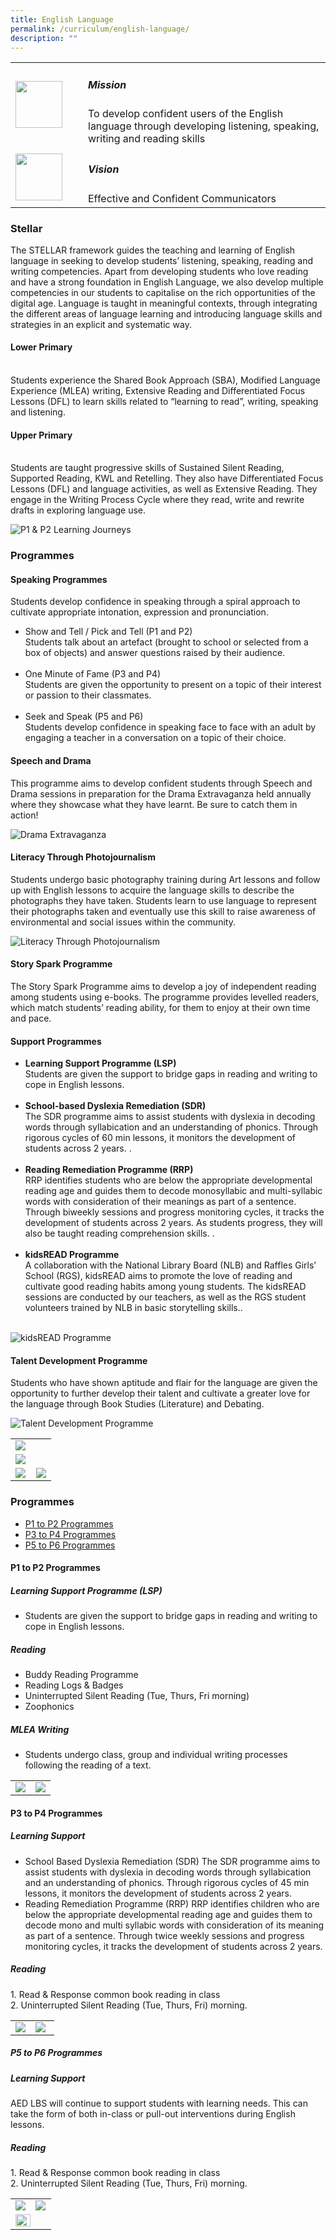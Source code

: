 ```yaml
---
title: English Language
permalink: /curriculum/english-language/
description: ""
---
```

<table>
	<tbody><tr>
		<td width="100px">
			<img src="/images/mission.jpg" style="height:75px; width:75px">
		</td>
		<td> 
			<h5>Mission</h5>
			To develop confident users of the English language through developing listening, speaking, writing and reading skills
		</td>
	</tr>
	<tr>
     <td>
		   <img src="/images/vision.png" style="height:75px; width:75px">
     </td>
     <td> 
			 <h5>Vision</h5>
	     Effective and Confident Communicators
       </td>
	</tr>
</tbody></table>

### Stellar

The STELLAR framework guides the teaching and learning of English language in seeking to develop students’ listening, speaking, reading and writing competencies. Apart from developing students who love reading and have a strong foundation in English Language, we also develop multiple competencies in our students to capitalise on the rich opportunities of the digital age. Language is taught in meaningful contexts, through integrating the different areas of language learning and introducing language skills and strategies in an explicit and systematic way. 

#### Lower Primary
<br>
Students experience the Shared Book Approach (SBA), Modified Language Experience (MLEA) writing, Extensive Reading and Differentiated Focus Lessons (DFL) to learn skills related to “learning to read”, writing, speaking and listening. 

#### Upper Primary
<br>
Students are taught progressive skills of Sustained Silent Reading, Supported Reading, KWL and Retelling. They also have Differentiated Focus Lessons (DFL) and language activities, as well as Extensive Reading. They engage in the Writing Process Cycle where they read, write and rewrite drafts in exploring language use.
<br>

![P1 &amp; P2 Learning Journeys](/images/Curriculum/English%20Language/p1%20&amp;%20p2%20learning%20journeys.jpg)

### Programmes

#### Speaking Programmes
Students develop confidence in speaking through a spiral approach to cultivate appropriate intonation, expression and pronunciation. 

<ul>
	<li>Show and Tell / Pick and Tell (P1 and P2)</li>Students talk about an artefact (brought to school or selected from a box of objects) and answer questions raised by their audience.<br><br>
	<li>One Minute of Fame (P3 and P4)</li>Students are given the opportunity to present on a topic of their interest or passion to their classmates.<br><br>
	<li>Seek and Speak (P5 and P6)</li>Students develop confidence in speaking face to face with an adult by engaging a teacher in a conversation on a topic of their choice. 
</ul>

#### Speech and Drama

This programme aims to develop confident students through Speech and Drama sessions in preparation for the Drama Extravaganza held annually where they showcase what they have learnt. Be sure to catch them in action!

![Drama Extravaganza](/images/Curriculum/English%20Language/drama%20extravaganza.jpg)

#### Literacy Through Photojournalism

Students undergo basic photography training during Art lessons and follow up with English lessons to acquire the language skills to describe the photographs they have taken. Students learn to use language to represent their photographs taken and eventually use this skill to raise awareness of environmental and social issues within the community.

![Literacy Through Photojournalism](/images/Curriculum/English%20Language/literacy%20through%20photojournalism.jpg)

#### Story Spark Programme

The Story Spark Programme aims to develop a joy of independent reading among students using e-books. The programme provides levelled readers, which match students’ reading ability, for them to enjoy at their own time and pace. 

#### Support Programmes

<ul>
	<li><b>Learning Support Programme (LSP)</b></li>Students are given the support to bridge gaps in reading and writing to cope in English lessons.<br><br>
	<li><b>School-based Dyslexia Remediation (SDR)</b></li>The SDR programme aims to assist students with dyslexia in decoding words through syllabication and an understanding of phonics. Through rigorous cycles of 60 min lessons, it monitors the development of students across 2 years. .<br><br>
	<li><b>Reading Remediation Programme (RRP)</b></li>RRP identifies students who are below the appropriate developmental reading age and guides them to decode monosyllabic and multi-syllabic words with consideration of their meanings as part of a sentence. Through biweekly sessions and progress monitoring cycles, it tracks the development of students across 2 years. As students progress, they will also be taught reading comprehension skills. .<br><br>
	<li><b>kidsREAD Programme</b></li> A collaboration with the National Library Board (NLB) and Raffles Girls’ School (RGS), kidsREAD aims to promote the love of reading and cultivate good reading habits among young students. The kidsREAD sessions are conducted by our teachers, as well as the RGS student volunteers trained by NLB in basic storytelling skills..<br><br>
</ul>

![kidsREAD Programme](/images/Curriculum/English%20Language/kidsread%20programme.jpg)


#### Talent Development Programme

Students who have shown aptitude and flair for the language are given the opportunity to further develop their talent and cultivate a greater love for the language through Book Studies (Literature) and Debating. 

![Talent Development Programme](/images/Curriculum/English%20Language/talent%20development%20programme.jpg)

<table>
	<tbody><tr>
		<td colspan="2">
				<img src="/images/S&amp;D1.jpg">
		</td>
	</tr>
	<tr>
		<td colspan="2">
			<img src="/images/S&amp;D2.jpg">
		</td>
	</tr>
	<tr>
		<td width="51%"> <img src="/images/S&amp;D3.jpg"> </td>
		<td> <img src="/images/S&amp;D4.jpg"> </td>
	</tr>
</tbody></table>

### Programmes

*   [P1 to P2 Programmes](/curriculum/english-language#home2)
*   [P3 to P4 Programmes](/curriculum/english-language#menu3)
*   [P5 to P6 Programmes](/curriculum/english-language#menu4)

<h4 href="home2"> P1 to P2 Programmes </h4>

##### Learning Support Programme (LSP)

*   Students are given the support to bridge gaps in reading and writing to cope in English lessons.

##### Reading

*   Buddy Reading Programme
*   Reading Logs &amp; Badges&nbsp;
*   Uninterrupted Silent Reading (Tue, Thurs, Fri morning)
*   Zoophonics

##### MLEA Writing

*   Students undergo class, group and individual writing processes following the reading of a text.

<table>
	<tbody><tr>
		<td>
			<img src="/images/MLEA1.jpg">
		</td>
		<td>
			<img src="/images/MLEA.jpg">
		</td>
	</tr>
</tbody></table>

<h4 href="menu3"> P3 to P4 Programmes </h4>  

##### Learning Support

*   School Based Dyslexia Remediation (SDR)&nbsp;The SDR programme aims to assist students with dyslexia in decoding words through syllabication and an understanding of phonics. Through rigorous cycles of 45 min lessons, it monitors the development of students across 2 years.&nbsp;
*   Reading Remediation Programme (RRP)&nbsp;RRP identifies children who are below the appropriate developmental reading age and guides them to decode mono and multi syllabic words with consideration of its meaning as part of a sentence. Through twice weekly sessions and progress monitoring cycles, it tracks the development of students across 2 years.

##### Reading

1\.  Read &amp; Response common book reading in class&nbsp;<br>
2\.  Uninterrupted Silent Reading (Tue, Thurs, Fri) morning.

<table>
	<tbody><tr>
		<td width="46%">
			<img src="/images/reading1.jpg">
		</td>
		<td>
			<img src="/images/reading2.jpg">
		</td>
	</tr>
</tbody></table>

<h5 href="menu4"> P5 to P6 Programmes</h5>

##### Learning Support

AED LBS will continue to support students with learning needs. This can take the form of both in-class or pull-out interventions during English lessons.  

##### Reading

1\.  Read &amp; Response common book reading in class&nbsp;<br>
2\.  Uninterrupted Silent Reading (Tue, Thurs, Fri) morning.

<table>
	<tbody><tr>
		<td width="49.5%">
			<img src="/images/reading3.jpg">
		</td>
		<td>
			<img src="/images/reading4.jpg">
		</td>
	</tr>
	<tr>
		<td colspan="2">
			<img src="/images/reading5.jpg" style="width:70%">
		</td>
	</tr>
</tbody></table>